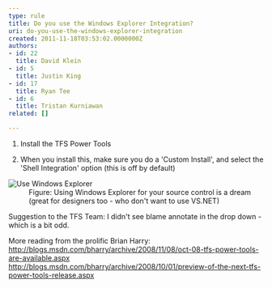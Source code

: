 ```yaml
---
type: rule
title: Do you use the Windows Explorer Integration?
uri: do-you-use-the-windows-explorer-integration
created: 2011-11-18T03:53:02.0000000Z
authors:
- id: 22
  title: David Klein
- id: 5
  title: Justin King
- id: 17
  title: Ryan Tee
- id: 6
  title: Tristan Kurniawan
related: []

---
```




<span class='intro'> <ol><li>Install the TFS Power Tools </li>
<li>When you install this, make sure you do a 'Custom Install', and select the 'Shell Integration' option (this is off by default) </li></ol>
<dl><dt><img alt="Use Windows Explorer" src="/PublishingImages/TFS_WE_01.jpg" /></dt>
<dd>Figure&#58; Using Windows Explorer for your source control is a dream (great for designers too - who don't want to use VS.NET) </dd></dl>
<p>Suggestion to the TFS Team&#58; I didn't see blame annotate in the drop down - which is a bit odd. </p>
<p>More reading from the prolific Brian Harry&#58; <br><a href="http&#58;//blogs.msdn.com/bharry/archive/2008/11/08/oct-08-tfs-power-tools-are-available.aspx">http&#58;//blogs.msdn.com/bharry/archive/2008/11/08/oct-08-tfs-power-tools-are-available.aspx</a> <img title="You are now leaving SSW" src="http&#58;//www.ssw.com.au/ssw/images/external.gif" alt="" /> <br><a href="http&#58;//blogs.msdn.com/bharry/archive/2008/10/01/preview-of-the-next-tfs-power-tools-release.aspx">http&#58;//blogs.msdn.com/bharry/archive/2008/10/01/preview-of-the-next-tfs-power-tools-release.aspx</a> <img title="You are now leaving SSW" src="http&#58;//www.ssw.com.au/ssw/images/external.gif" alt="" /></p> </span>




